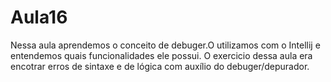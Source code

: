 # Aula16
Nessa aula aprendemos o conceito de debuger.O utilizamos com o Intellij e entendemos quais funcionalidades ele possui.
O exercicio dessa aula era encotrar erros de sintaxe e de lógica com auxílio do debuger/depurador. 
